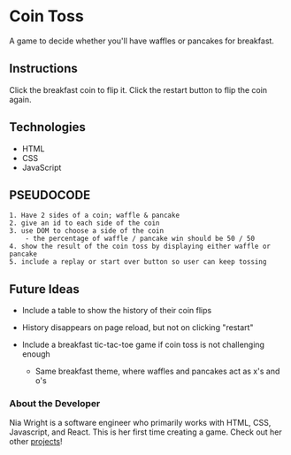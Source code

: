 # Coin Toss
A game to decide whether you'll have waffles or pancakes for breakfast.

## Instructions
Click the breakfast coin to flip it.
Click the restart button to flip the coin again.

## Technologies
- HTML
- CSS
- JavaScript

## PSEUDOCODE
    1. Have 2 sides of a coin; waffle & pancake
    2. give an id to each side of the coin
    3. use DOM to choose a side of the coin
        - the percentage of waffle / pancake win should be 50 / 50
    4. show the result of the coin toss by displaying either waffle or pancake
    5. include a replay or start over button so user can keep tossing

## Future Ideas
- Include a table to show the history of their coin flips
- History disappears on page reload, but not on clicking "restart"

- Include a breakfast tic-tac-toe game if coin toss is not challenging enough
    - Same breakfast theme, where waffles and pancakes act as x's and o's

### About the Developer
Nia Wright is a software engineer who primarily works with HTML, CSS, Javascript, and React. This is her first time creating a game. Check out her other [projects](https://github.com/nianokia)!